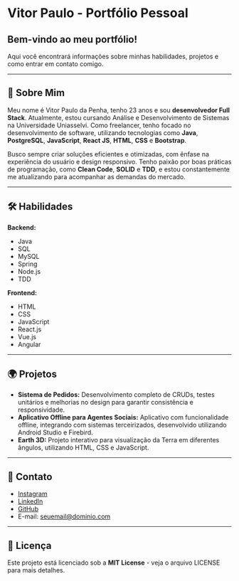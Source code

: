 # Vitor Paulo - Portfólio Pessoal

## Bem-vindo ao meu portfólio! 
Aqui você encontrará informações sobre minhas habilidades, projetos e como entrar em contato comigo.

---

## 🚀 Sobre Mim
Meu nome é Vitor Paulo da Penha, tenho 23 anos e sou **desenvolvedor Full Stack**. Atualmente, estou cursando Análise e Desenvolvimento de Sistemas na Universidade Uniasselvi. Como freelancer, tenho focado no desenvolvimento de software, utilizando tecnologias como **Java**, **PostgreSQL**, **JavaScript**, **React JS**, **HTML**, **CSS** e **Bootstrap**.

Busco sempre criar soluções eficientes e otimizadas, com ênfase na experiência do usuário e design responsivo. Tenho paixão por boas práticas de programação, como **Clean Code**, **SOLID** e **TDD**, e estou constantemente me atualizando para acompanhar as demandas do mercado.

---

## 🛠 Habilidades

**Backend:**
- Java
- SQL
- MySQL
- Spring
- Node.js
- TDD

**Frontend:**
- HTML
- CSS
- JavaScript
- React.js
- Vue.js
- Angular

---

## 🌍 Projetos

- **Sistema de Pedidos:** Desenvolvimento completo de CRUDs, testes unitários e melhorias no design para garantir consistência e responsividade.
- **Aplicativo Offline para Agentes Sociais:** Aplicativo com funcionalidade offline, integrando com sistemas terceirizados, desenvolvido utilizando Android Studio e Firebird.
- **Earth 3D:** Projeto interativo para visualização da Terra em diferentes ângulos, utilizando HTML, CSS e JavaScript.

---

## 💬 Contato
- [Instagram](https://www.instagram.com/vitorpaulo_027/profilecard/?igsh=dWU3Zjl5YTk2a3cx)
- [LinkedIn](https://www.linkedin.com/in/vitor-paulo-da-penha-82b0b2303/)
- [GitHub](https://github.com/Vitorpaulo-dapenha)
- E-mail: [seuemail@dominio.com](mailto:seuemail@dominio.com)

---

## 📜 Licença
Este projeto está licenciado sob a **MIT License** - veja o arquivo LICENSE para mais detalhes.

